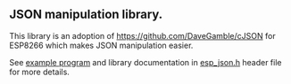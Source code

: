 ## JSON manipulation library. 

This library is an adoption of https://github.com/DaveGamble/cJSON for ESP8266 
which makes JSON manipulation easier.

See [example program](../../examples/json) and library documentation in 
[esp_json.h](include/esp_json.h) header file for more details.
